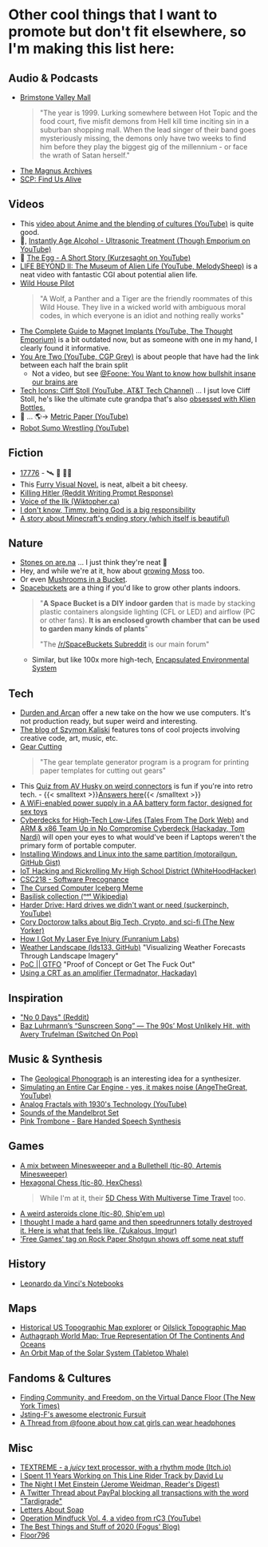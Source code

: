 # Other cool things that I want to promote but don't fit elsewhere, so I'm making this list here:

<link rel="stylesheet" href="/css_overrides/light.css">

## Audio & Podcasts

* [Brimstone Valley Mall](https://podcastaddict.com/podcast/2486564)
  > "The year is 1999. Lurking somewhere between Hot Topic and the food court, five misfit demons from Hell kill time inciting sin in a suburban shopping mall. When the lead singer of their band goes mysteriously missing, the demons only have two weeks to find him before they play the biggest gig of the millennium - or face the wrath of Satan herself."
* [The Magnus Archives](https://rustyquill.com/show/the-magnus-archives/)
* [SCP: Find Us Alive](https://findusalivepodcast.com)

## Videos

* This [video about Anime and the blending of cultures (YouTube)](https://www.youtube.com/watch?v=kX8_-uHgFew&ab_channel=TheCartoonCipher) is quite good.
* 🍻, [Instantly Age Alcohol - Ultrasonic Treatment (Though Emporium on YouTube)](https://www.youtube.com/watch?v=YlQT4ptwLKs)
* 🥚 [The Egg - A Short Story (Kurzesaght on YouTube)](https://www.youtube.com/watch?v=h6fcK_fRYaI)
* [LIFE BEYOND II: The Museum of Alien Life (YouTube, MelodySheep)](https://www.youtube.com/watch?v=ThDYazipjSI) is a neat video with fantastic CGI about potential alien life.
* [Wild House Pilot](https://www.youtube.com/watch?v=fU4I79HubyM)
  > "A Wolf, a Panther and a Tiger are the friendly roommates of this Wild House. They live in a wicked world with ambiguous moral codes, in which everyone is an idiot and nothing really works"
* [The Complete Guide to Magnet Implants (YouTube, The Thought Emporium)](https://www.youtube.com/watch?v=3aVwvJn7vpo) is a bit outdated now, but as someone with one in my hand, I clearly found it informative.
* [You Are Two (YouTube, CGP Grey)](https://www.youtube.com/watch?v=wfYbgdo8e-8) is about people that have had the link between each half the brain split
  * Not a video, but see [@Foone: You Want to know how bullshit insane our brains are](https://twitter.com/Foone/status/1014267515696922624) 
* [Tech Icons: Cliff Stoll (YouTube, AT&T Tech Channel)](https://www.youtube.com/watch?v=Qt0844ViQDI) ... I jsut love Cliff Stoll, he's like the ultimate cute grandpa that's also [obsessed with Klien Bottles.](https://www.youtube.com/watch?v=-k3mVnRlQLU&ab_channel=Numberphile)
* 🐜 ... 🌎→ [Metric Paper (YouTube)](https://www.youtube.com/watch?v=9DiHy5ZHzN0)
* [Robot Sumo Wrestling (YouTube)](https://www.youtube.com/watch?v=QCqxOzKNFks&list=FLFMnqfaTa1se1LfbCB3peJQ&index=6)

## Fiction

* [17776](https://www.sbnation.com/a/17776-football) - 🛰 🏈 📅🌌
* This [Furry Visual Novel.](https://play.google.com/store/apps/details?id=klace.majorminor.androidmv&hl=en_US) is neat, albeit a bit cheesy.
* [Killing Hitler (Reddit Writing Prompt Response)](https://www.reddit.com/r/WritingPrompts/comments/46qkd4/wpkilling_hitler_has_become_a_sport_amongst_time/d074op9?utm_source=share&utm_medium=web2x)
* [Voice of the Ilk (Wiktopher.ca)](https://wiktopher.ca/site/chapter_01.html)
* [I don't know, Timmy, being God is a big responsibility](https://qntm.org/responsibility)
* [A story about Minecraft's ending story (which itself is beautiful)](https://theeggandtherock.substack.com/p/i-wrote-a-story-for-a-friend)

## Nature

* [Stones on are.na](https://www.are.na/martin-murphy/stones) ... I just think they're neat 🥔
* Hey, and while we're at it, how about  [growing Moss](http://ifyoulived.org/moss.html) too.
* Or even [Mushrooms in a Bucket](https://www.youtube.com/watch?v=vyAn2QEeMsM).
* [Spacebuckets](https://spacebuckets.com/gallery/) are a thing if you'd like to grow other plants indoors.
  > "**A Space Bucket is a DIY indoor garden** that is made by stacking plastic containers alongside lighting (CFL or LED) and airflow (PC or other fans). **It is an enclosed growth chamber that can be used to garden many kinds of plants**"
  >
  > "The [/r/SpaceBuckets Subreddit](https://www.reddit.com/r/SpaceBuckets) is our main forum"
  * Similar, but like 100x more high-tech, [Encapsulated Environmental System](https://azumamakoto.com/3705/)

## Tech

* [Durden and Arcan](http://durden.arcan-fe.com/) offer a new take on the how we use computers. It's not production ready, but super weird and interesting.
* [The blog of Szymon Kaliski](https://szymonkaliski.com) features tons of cool projects involving creative code, art, music, etc.
* [Gear Cutting](https://woodgears.ca/gear_cutting/index.html)
  > "The gear template generator program is a program for printing paper templates for cutting out gears"
* This [Quiz from AV Husky on weird connectors](https://t.co/V5tsc7CJlD?amp=1) is fun if you're into retro tech. - {{< smalltext >}}[Answers here](https://docs.google.com/document/d/1czu143pnaL7EBAKtcgpAtIpiUtQyGYRQ3DDX3nXuVhQ/edit){{< /smalltext >}}
* [A WiFi-enabled power supply in a AA battery form factor, designed for sex toys](https://github.com/heyspacebuck/double-oh)
* [Cyberdecks for High-Tech Low-Lifes (Tales From The Dork Web)](https://thedorkweb.substack.com/p/tales-from-the-dork-web-9) and [ARM & x86 Team Up in No Compromise Cyberdeck (Hackaday, Tom Nardi)](https://hackaday.com/2020/12/05/arm-and-x86-team-up-in-no-compromise-cyberdeck/) will open your eyes to what would've been if Laptops weren't the primary form of portable computer.
* [Installing Windows and Linux into the same partition (motorailgun, GitHub Gist)](https://gist.github.com/motorailgun/cc2c573f253d0893f429a165b5f851ee)
* [IoT Hacking and Rickrolling My High School District (WhiteHoodHacker)](https://whitehoodhacker.net/posts/2021-10-04-the-big-rick)
* [CSC218 - Software Precognance](https://suricrasia.online/unfiction/CSC218-Software-Precognance.pdf)
* [The Cursed Computer Iceberg Meme](https://suricrasia.online/iceberg/)
* [Basilisk collection (ⁿᵒᵗ Wikipedia)](https://suricrasia.online/unfiction/basilisk/)
* [Harder Drive: Hard drives we didn't want or need (suckerpinch, YouTube)](https://www.youtube.com/watch?v=JcJSW7Rprio)
* [Cory Doctorow talks about Big Tech, Crypto, and sci-fi (The New Yorker)](https://www.newyorker.com/culture/the-new-yorker-interview/cory-doctorow-wants-you-to-know-what-computers-can-and-cant-do)
* [How I Got My Laser Eye Injury (Funranium Labs)](https://www.funraniumlabs.com/2024/07/how-i-got-my-laser-eye-injury/)
* [Weather Landscape (lds133, GitHub)](https://github.com/lds133/weather_landscape) "Visualizing Weather Forecasts Through Landscape Imagery"
* [PoC || GTFO](https://github.com/angea/pocorgtfo) "Proof of Concept or Get The Fuck Out"
* [Using a CRT as an amplifier (Termadnator, Hackaday)](https://hackaday.com/2024/07/11/you-can-use-a-crt-as-an-audio-amplifier-tube/)

## Inspiration 

* ["No 0 Days" (Reddit)](https://www.reddit.com/r/getdisciplined/comments/1q96b5/i_just_dont_care_about_myself/cdah4af/?utm_source=share&utm_medium=web2x)
* [Baz Luhrmann’s “Sunscreen Song” — The 90s’ Most Unlikely Hit, with Avery Trufelman (Switched On Pop)](https://switchedonpop.com/episodes/everybodys-free-to-wear-sunscreen-avery-trufelman-baz-luhrmann)

## Music & Synthesis

* The [Geological Phonograph](https://azlen.me/blog/geological_phonograph/) is an interesting idea for a synthesizer.
* [Simulating an Entire Car Engine - yes, it makes noise (AngeTheGreat, YouTube)](https://www.youtube.com/watch?v=RKT-sKtR970)
* [Analog Fractals with 1930's Technology (YouTube)](https://www.youtube.com/watch?v=Pv26QAOcb6Q)
* [Sounds of the Mandelbrot Set](https://www.youtube.com/watch?v=GiAj9WW1OfQ)
* [Pink Trombone - Bare Handed Speech Synthesis](https://dood.al/pinktrombone/)

## Games

* [A mix between Minesweeper and a Bullethell (tic-80, Artemis Minesweeper)](https://swamp-kun.itch.io/artemis-minesweeper)
* [Hexagonal Chess (tic-80, HexChess)](https://tic80.com/play?cart=1496)
  > While I'm at it, their [5D Chess With Multiverse Time Travel](https://store.steampowered.com/app/1349230/5D_Chess_With_Multiverse_Time_Travel/) too.
* [A weird asteroids clone (tic-80, Ship'em up)](https://tic80.com/play?cart=1495) 
* [I thought I made a hard game and then speedrunners totally destroyed it. Here is what that feels like. (Zukalous, Imgur)](https://imgur.com/t/speedrunning/zDoWihd)
* ['Free Games' tag on Rock Paper Shotgun shows off some neat stuff](https://www.rockpapershotgun.com/tag/free-games/)

## History

* [Leonardo da Vinci's Notebooks](https://www.vam.ac.uk/articles/leonardo-da-vincis-notebooks)

## Maps

* [Historical US Topographic Map explorer](https://kylebarron.dev/usgs-topo-mosaic/) or [Oilslick Topographic Map](http://mrgris.com/projects/oilslick/)
* [Authagraph World Map: True Representation Of The Continents And Oceans](https://totravelistolive.co/authagraph-world-map/)
* [An Orbit Map of the Solar System (Tabletop Whale)](http://tabletopwhale.com/2019/06/10/the-solar-system.html)

## Fandoms & Cultures

* [Finding Community, and Freedom, on the Virtual Dance Floor (The New York Times)](https://www.nytimes.com/2022/12/27/arts/music/vrchat-virtual-reality-clubbing.html)
* [Jsting-F's awesome electronic Fursuit](https://www.youtube.com/watch?v=gGOFU62wVco)
* [A Thread from @foone about how cat girls can wear headphones](https://twitter.com/Foone/status/1338302831950921729)

## Misc

* [TEXTREME - a *juicy* text processor, with a rhythm mode (Itch.io)](https://ash-k.itch.io/textreme)
* [I Spent 11 Years Working on This Line Rider Track by David Lu](https://delu.medium.com/i-spent-11-years-working-on-this-line-rider-track-96742fc0b709)
* [The Night I Met Einstein (Jerome Weidman, Reader's Digest)](https://www.rd.com/article/the-night-i-met-einstein/)
* [A Twitter Thread about PayPal blocking all transactions with the word "Tardigrade"](https://twitter.com/ArchieMcPhee/status/1304434532293046272)
* [Letters About Soap](https://people.cs.ksu.edu/~schmidt/soap.txt)
* [Operation Mindfuck Vol. 4, a video from rC3 (YouTube)](https://www.youtube.com/watch?v=ywYBT0xM7so)
* [The Best Things and Stuff of 2020 (Fogus' Blog)](http://blog.fogus.me/2020/12/31/the-best-things-and-stuff-of-2020/)
* [Floor796](https://floor796.com/)

<p hidden>uwu, are you looking at my source https://www.youtube.com/watch?v=o9l4EiYFZjg</p>

